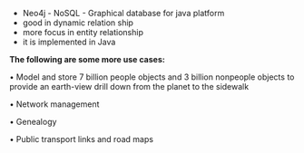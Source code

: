 * Neo4j - NoSQL - Graphical database for java platform
* good in dynamic relation ship 
* more focus in entity relationship
* it is implemented in Java

**The following are some more use cases:**

• Model and store 7 billion people objects and 3 billion nonpeople objects to  
 provide an earth-view drill down from the planet to the sidewalk

• Network management

• Genealogy

• Public transport links and road maps

